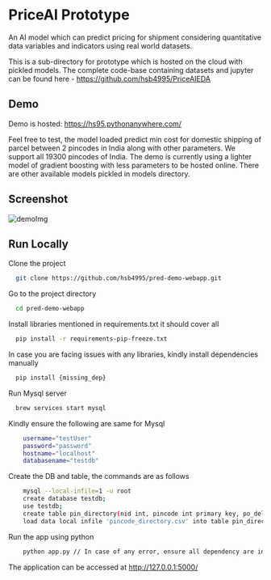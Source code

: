 
# PriceAI Prototype

An AI model which can predict pricing for shipment considering quantitative data variables and indicators using real world datasets.

This is a sub-directory for prototype which is hosted on the cloud with pickled models.
The complete code-base containing datasets and jupyter can be found here - https://github.com/hsb4995/PriceAIEDA






## Demo

Demo is hosted: https://hs95.pythonanywhere.com/

Feel free to test, the model loaded predict min cost for domestic shipping of parcel between 2 pincodes in India along with other parameters.
We support all 19300 pincodes of India.
The demo is currently using a lighter model of gradient boosting with less parameters to be hosted online. 
There are other available models pickled in models directory.






## Screenshot
![demoImg](https://github.com/user-attachments/assets/a56daf68-02ce-44c5-a3e2-c94d76075d56)


## Run Locally

Clone the project

```bash
  git clone https://github.com/hsb4995/pred-demo-webapp.git
```

Go to the project directory

```bash
  cd pred-demo-webapp
```

Install libraries mentioned in requirements.txt it should cover all

```bash
  pip install -r requirements-pip-freeze.txt
```

In case you are facing issues with any libraries, kindly install dependencies manually

```bash
  pip install {missing_dep}
```

Run Mysql server

```bash
  brew services start mysql
```

Kindly ensure the following are same for Mysql
```bash
    username="testUser"
    password="password"
    hostname="localhost"
    databasename="testdb"
```

Create the DB and table, the commands are as follows
```bash
    mysql --local-infile=1 -u root
    create database testdb;
    use testdb;
    create table pin_directory(nid int, pincode int primary key, po_del bool, stateName varchar(255), gen_del bool, latV decimal(11,7),longV decimal(11,7), isMetro int, isSpecDest int);
    load data local infile 'pincode_directory.csv' into table pin_directory fields terminated by ',' lines terminated by '\n';

```

Run the app using python
```bash
    python app.py // In case of any error, ensure all dependency are installed 
```

The application can be accessed at http://127.0.0.1:5000/

